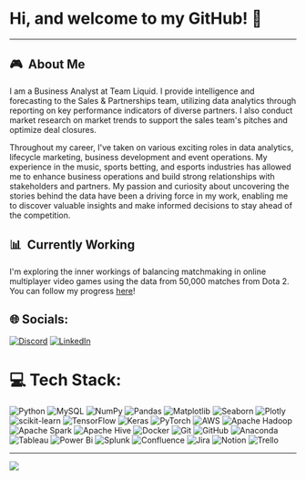 # Hi, and welcome to my GitHub! 👋

---

## 🎮 &nbsp;About Me

I am a Business Analyst at Team Liquid. I provide intelligence and forecasting to the Sales & Partnerships team, utilizing data analytics through reporting on key performance indicators of diverse partners. I also conduct market research on market trends to support the sales team's pitches and optimize deal closures.

Throughout my career, I've taken on various exciting roles in data analytics, lifecycle marketing, business development and event operations. My experience in the music, sports betting, and esports industries has allowed me to enhance business operations and build strong relationships with stakeholders and partners. My passion and curiosity about uncovering the stories behind the data have been a driving force in my work, enabling me to discover valuable insights and make informed decisions to stay ahead of the competition.

## 📊 &nbsp;Currently Working

I'm exploring the inner workings of balancing matchmaking in online multiplayer video games using the data from 50,000 matches from Dota 2. You can follow my progress [here](https://github.com/jpniet/Dota2-Matchmaking)!

## 🌐 Socials:
[![Discord](https://img.shields.io/badge/Discord-%237289DA.svg?logo=discord&logoColor=white)](https://discord.gg/jpniet) 
[![LinkedIn](https://img.shields.io/badge/LinkedIn-%230077B5.svg?logo=linkedin&logoColor=white)](https://linkedin.com/in/jpniet) 

# 💻 Tech Stack:
![Python](https://img.shields.io/badge/python-3670A0?style=for-the-badge&logo=python&logoColor=ffdd54)
![MySQL](https://img.shields.io/badge/mysql-4479A1.svg?style=for-the-badge&logo=mysql&logoColor=white) 
![NumPy](https://img.shields.io/badge/numpy-%23013243.svg?style=for-the-badge&logo=numpy&logoColor=white) 
![Pandas](https://img.shields.io/badge/pandas-%23150458.svg?style=for-the-badge&logo=pandas&logoColor=white) 
![Matplotlib](https://img.shields.io/badge/Matplotlib-%23ffffff.svg?style=for-the-badge&logo=Matplotlib&logoColor=black)
![Seaborn](https://img.shields.io/badge/Seaborn-%23ffffff.svg?style=for-the-badge&logo=Seaborn&logoColor=black) 
![Plotly](https://img.shields.io/badge/Plotly-%233F4F75.svg?style=for-the-badge&logo=plotly&logoColor=white)
![scikit-learn](https://img.shields.io/badge/scikit--learn-%23F7931E.svg?style=for-the-badge&logo=scikit-learn&logoColor=white) 
![TensorFlow](https://img.shields.io/badge/TensorFlow-%23FF6F00.svg?style=for-the-badge&logo=TensorFlow&logoColor=white) 
![Keras](https://img.shields.io/badge/Keras-%23D00000.svg?style=for-the-badge&logo=Keras&logoColor=white) 
![PyTorch](https://img.shields.io/badge/PyTorch-%23EE4C2C.svg?style=for-the-badge&logo=PyTorch&logoColor=white) 
![AWS](https://img.shields.io/badge/AWS-%23FF9900.svg?style=for-the-badge&logo=amazon-aws&logoColor=white) 
![Apache Hadoop](https://img.shields.io/badge/Apache%20Hadoop-66CCFF?style=for-the-badge&logo=apachehadoop&logoColor=black) 
![Apache Spark](https://img.shields.io/badge/Apache%20Spark-FDEE21?style=for-the-badge&logo=apachespark&logoColor=black) 
![Apache Hive](https://img.shields.io/badge/Apache%20Hive-05122A?style=for-the-badge&logo=Apache-Hive)
![Docker](https://img.shields.io/badge/docker-%230db7ed.svg?style=for-the-badge&logo=docker&logoColor=white) 
![Git](https://img.shields.io/badge/git-%23F05033.svg?style=for-the-badge&logo=git&logoColor=white) 
![GitHub](https://img.shields.io/badge/github-%23121011.svg?style=for-the-badge&logo=github&logoColor=white) 
![Anaconda](https://img.shields.io/badge/Anaconda-%2344A833.svg?style=for-the-badge&logo=anaconda&logoColor=white) 
![Tableau](https://img.shields.io/badge/-Tableau-05122A?style=for-the-badge&logo=Tableau)
![Power Bi](https://img.shields.io/badge/power_bi-F2C811?style=for-the-badge&logo=powerbi&logoColor=black) 
![Splunk](https://img.shields.io/badge/splunk-%23000000.svg?style=for-the-badge&logo=splunk&logoColor=white)
![Confluence](https://img.shields.io/badge/confluence-%23172BF4.svg?style=for-the-badge&logo=confluence&logoColor=white) 
![Jira](https://img.shields.io/badge/jira-%230A0FFF.svg?style=for-the-badge&logo=jira&logoColor=white) 
![Notion](https://img.shields.io/badge/Notion-%23000000.svg?style=for-the-badge&logo=notion&logoColor=white) 
![Trello](https://img.shields.io/badge/Trello-%23026AA7.svg?style=for-the-badge&logo=Trello&logoColor=white) 

<!--
## 📊 GitHub Stats:
![](https://github-readme-stats.vercel.app/api?username=jpniet&theme=github_dark_dimmed&hide_border=false&include_all_commits=false&count_private=false)<br/>
![](https://github-readme-streak-stats.herokuapp.com/?user=jpniet&theme=github_dark_dimmed&hide_border=false)<br/>
![](https://github-readme-stats.vercel.app/api/top-langs/?username=jpniet&theme=github_dark_dimmed&hide_border=false&include_all_commits=false&count_private=false&layout=compact)
-->

---
[![](https://visitcount.itsvg.in/api?id=jpniet&icon=0&color=9)](https://visitcount.itsvg.in)

<!-- Proudly created with GPRM ( https://gprm.itsvg.in ) -->

<!--
**jpniet/jpniet** is a ✨ _special_ ✨ repository because its `README.md` (this file) appears on your GitHub profile.

Here are some ideas to get you started:

- 🔭 I’m currently working on ...
- 🌱 I’m currently learning ...
- 👯 I’m looking to collaborate on ...
- 🤔 I’m looking for help with ...
- 💬 Ask me about ...
- 📫 How to reach me: ...
- 😄 Pronouns: ...
- ⚡ Fun fact: ...
-->
